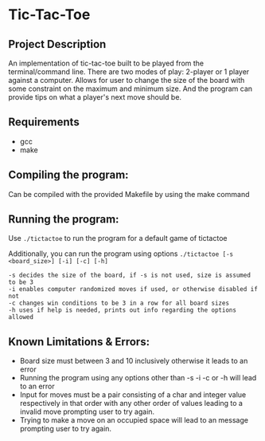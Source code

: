 # Tic-Tac-Toe
## Project Description
An implementation of tic-tac-toe built to be played from the terminal/command line. There are two modes of play: 2-player or 1 player against a computer. Allows for user to change the size of the board with some constraint on the maximum and minimum size. And the program can provide tips on what a player's next move should be.

## Requirements
- gcc
- make

## Compiling the program:
Can be compiled with the provided Makefile by using the make command

## Running the program:
Use ```./tictactoe``` to run the program for a default game of tictactoe

Additionally, you can run the program using options ```./tictactoe [-s <board_size>] [-i] [-c] [-h]```
```
-s decides the size of the board, if -s is not used, size is assumed to be 3
-i enables computer randomized moves if used, or otherwise disabled if not
-c changes win conditions to be 3 in a row for all board sizes
-h uses if help is needed, prints out info regarding the options allowed
```
## Known Limitations & Errors:
- Board size must between 3 and 10 inclusively otherwise it leads to an error
- Running the program using any options other than -s -i -c or -h will lead to an error
- Input for moves must be a pair consisting of a char and integer value respectively in that order with any other order of values leading to a invalid move prompting user to try again.
- Trying to make a move on an occupied space will lead to an message prompting user to try again.
